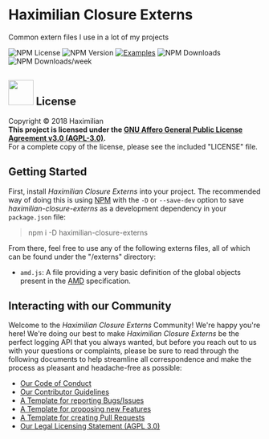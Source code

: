 # Haximilian Closure Externs
Common extern files I use in a lot of my projects

![NPM License](https://img.shields.io/npm/l/haximilian-closure-externs.svg)
![NPM Version](https://img.shields.io/npm/v/haximilian-closure-externs.svg)
[![Examples](https://www.libhive.com/providers/npm/packages/haximilian-closure-externs/examples/badge.svg)](https://www.libhive.com/providers/npm/packages/haximilian-closure-externs)
![NPM Downloads](https://img.shields.io/npm/dt/haximilian-closure-externs.svg)
![NPM Downloads/week](https://img.shields.io/npm/dw/haximilian-closure-externs.svg)

## [<img src="https://opensource.org/files/osi_symbol.png" width="50">](https://opensource.org/licenses/AGPL-3.0) License
Copyright &copy; 2018 Haximilian<br/>
**This project is licensed under the [GNU Affero General Public License Agreement v3.0 (AGPL-3.0)](https://opensource.org/licenses/AGPL-3.0).**<br>
For a complete copy of the license, please see the included "LICENSE" file.

## Getting Started
First, install *Haximilian Closure Externs* into your project. The recommended way of doing this is using [NPM](https://www.npmjs.com/) with the `-D` or `--save-dev` option to save *haximilian-closure-externs* as a development dependency in your `package.json` file:

> npm i -D haximilian-closure-externs

From there, feel free to use any of the following externs files, all of which can be found under the "/externs" directory:

 - `amd.js`: A file providing a very basic definition of the global objects present in the [AMD](https://en.wikipedia.org/wiki/Asynchronous_module_definition) specification.

## Interacting with our Community
Welcome to the *Haximilian Closure Externs* Community! We're happy you're here! We're doing our best to make *Haximilian Closure Externs* be the perfect logging API that you always wanted, but before you reach out to us with your questions or complaints, please be sure to read through the following documents to help streamline all correspondence and make the process as pleasant and headache-free as possible:
 - [Our Code of Conduct](.github/CODE_OF_CONDUCT.md)
 - [Our Contributor Guidelines](.github/CONTRIBUTING.md)
 - [A Template for reporting Bugs/Issues](.github/ISSUE_TEMPLATE/bug_report.md)
 - [A Template for proposing new Features](.github/ISSUE_TEMPLATE/feature_request.md)
 - [A Template for creating Pull Requests](.github/PULL_REQUEST_TEMPLATE.md)
 - [Our Legal Licensing Statement (AGPL 3.0)](LICENSE.md)
